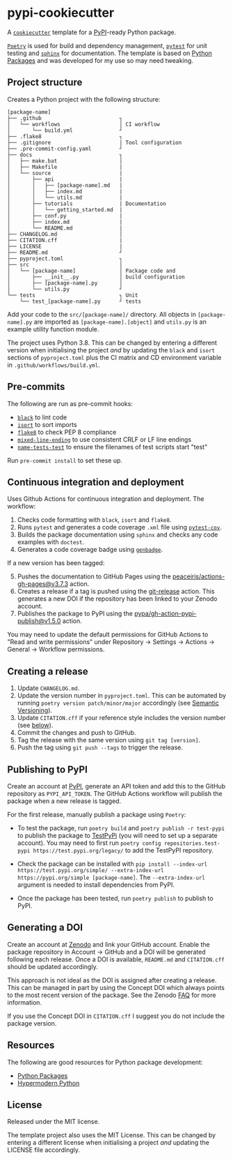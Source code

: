 # pypi-cookiecutter

A [`cookiecutter`](https://github.com/cookiecutter/cookiecutter) template for a [PyPI](https://pypi.org/)-ready Python package.

[`Poetry`](https://python-poetry.org/) is used for build and dependency management, [`pytest`](https://github.com/pytest-dev/pytest) for unit testing and [`sphinx`](https://www.sphinx-doc.org) for documentation. The template is based on [Python Packages](https://py-pkgs.org/) and was developed for my use so may need tweaking.

## Project structure

Creates a Python project with the following structure:

```
[package-name]
├── .github                         ┐
│   └── workflows                   │ CI workflow
│       └── build.yml               ┘
├── .flake8                         ┐
├── .gitignore                      | Tool configuration
├── .pre-commit-config.yaml         ┘
├── docs                            ┐
│   ├── make.bat                    │
│   ├── Makefile                    |
│   └── source                      |
│       ├── api                     |
│       │   ├── [package-name].md   |
│       │   ├── index.md            |
│       │   └── utils.md            |
│       ├── tutorials               | Documentation
│       │   └── getting_started.md  |
│       ├── conf.py                 |
│       ├── index.md                |
│       └── README.md               |
├── CHANGELOG.md                    │
├── CITATION.cff                    |
├── LICENSE                         |
├── README.md                       ┘
├── pyproject.toml                  ┐ 
├── src                             │
│   └── [package-name]              │ Package code and
│       ├── __init__.py             │ build configuration
│       ├── [package-name].py       │
│       └── utils.py                ┘
└── tests                           ┐ Unit
    └── test_[package-name].py      ┘ tests
```

Add your code to the `src/[package-name]/` directory. All objects in `[package-name].py` are imported as `[package-name].[object]` and `utils.py` is an example utility function module.

The project uses Python 3.8. This can be changed by entering a different version when initialising the project *and* by updating the `black` and `isort` sections of `pyproject.toml` plus the CI matrix and CD environment variable in `.github/workflows/build.yml`.

## Pre-commits

The following are run as pre-commit hooks:

* [`black`](https://github.com/psf/black) to lint code
* [`isort`](https://github.com/PyCQA/isort) to sort imports
* [`flake8`](https://github.com/PyCQA/flake8) to check PEP 8 compliance
* [`mixed-line-ending`](https://github.com/pre-commit/pre-commit-hooks) to use consistent CRLF or LF line endings
* [`name-tests-test`](https://github.com/pre-commit/pre-commit-hooks) to ensure the filenames of test scripts start "test"

Run `pre-commit install` to set these up.

## Continuous integration and deployment

Uses Github Actions for continuous integration and deployment. The workflow:

1. Checks code formatting with `black`, `isort` and `flake8`.
2. Runs `pytest` and generates a code coverage `.xml` file using [`pytest-cov`](https://github.com/pytest-dev/pytest-cov).
3. Builds the package documentation using `sphinx` and checks any code examples with `doctest`.
4. Generates a code coverage badge using [`genbadge`](https://github.com/smarie/python-genbadge/).

If a new version has been tagged:

5. Pushes the documentation to GitHub Pages using the [peaceiris/actions-gh-pages@v3.7.3](https://github.com/peaceiris/actions-gh-pages) action.
6. Creates a release if a tag is pushed using the [git-release](https://github.com/marketplace/actions/git-release) action. This generates a new DOI if the repository has been linked to your Zenodo account.
7. Publishes the package to PyPI using the [pypa/gh-action-pypi-publish@v1.5.0](https://github.com/pypa/gh-action-pypi-publish) action.

You may need to update the default permissions for GitHub Actions to "Read and write permissions" under Repository -> Settings -> Actions -> General -> Workflow permissions.

## Creating a release

1. Update `CHANGELOG.md`.
2. Update the version number in `pyproject.toml`. This can be automated by running `poetry version patch/minor/major` accordingly (see [Semantic Versioning](https://semver.org/)).
3. Update `CITATION.cff` if your reference style includes the version number (see [below](#generating-a-doi)).
4. Commit the changes and push to GitHub.
5. Tag the release with the same version using `git tag [version]`.
6. Push the tag using `git push --tags` to trigger the release.

## Publishing to PyPI

Create an account at [PyPI](https://pypi.org/), generate an API token and add this to the GitHub repository as `PYPI_API_TOKEN`. The GitHub Actions workflow will publish the package when a new release is tagged.

For the first release, manually publish a package using `Poetry`:

* To test the package, run `poetry build` and `poetry publish -r test-pypi` to publish the package to [TestPyPi](https://test.pypi.org/) (you will need to set up a separate account). You may need to first run `poetry config repositories.test-pypi https://test.pypi.org/legacy/` to add the TestPyPI repository.

* Check the package can be installed with `pip install --index-url https://test.pypi.org/simple/ --extra-index-url https://pypi.org/simple [package-name]`. The `--extra-index-url` argument is needed to install dependencies from PyPI.

* Once the package has been tested, run `poetry publish` to publish to PyPI.

## Generating a DOI

Create an account at [Zenodo](https://zenodo.org/) and link your GitHub account. Enable the package repository in Account -> GitHub and a DOI will be generated following each release. Once a DOI is available, `README.md` and `CITATION.cff` should be updated accordingly.

This approach is not ideal as the DOI is assigned after creating a release. This can be managed in part by using the Concept DOI which always points to the most recent version of the package. See the Zenodo [FAQ](https://help.zenodo.org/#versioning) for more information.

If you use the Concept DOI in `CITATION.cff` I suggest you do not include the package version.

## Resources

The following are good resources for Python package development:

* [Python Packages](https://py-pkgs.org/)
* [Hypermodern Python](https://cjolowicz.github.io/posts/hypermodern-python-01-setup/)

## License

Released under the MIT license.

The template project also uses the MIT License. This can be changed by entering a different license when initialising a project *and* updating the LICENSE file accordingly.
